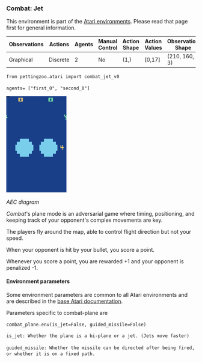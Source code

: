 
### Combat: Jet

This environment is part of the [Atari environments](../atari.md). Please read that page first for general information.

| Observations | Actions | Agents  | Manual Control | Action Shape | Action Values | Observation Shape | Observation Values | Num States |
|--------------|---------|---------|----------------|--------------|---------------|-------------------|--------------------|------------|
| Graphical    | Discrete  | 2 | No      | (1,)    | [0,17]         | (210, 160, 3)         | (0,255)            | ?          |

`from pettingzoo.atari import combat_jet_v0`

`agents= ["first_0", "second_0"]`

![combat_jet gif](atari_combat_plane.gif)

*AEC diagram*


*Combat*'s plane mode is an adversarial game where timing,
positioning, and keeping track of your opponent's complex
movements are key.

The players fly around the map, able to control flight direction
but not your speed.

When your opponent is hit by your bullet,
you score a point.

Whenever you score a point, you are rewarded +1 and your opponent is penalized -1.


#### Environment parameters

Some environment parameters are common to all Atari environments and are described in the [base Atari documentation](../atari.md).

Parameters specific to combat-plane are

```
combat_plane.env(is_jet=False, guided_missile=False)
```

```
is_jet: Whether the plane is a bi-plane or a jet. (Jets move faster)

guided_missile: Whether the missile can be directed after being fired, or whether it is on a fixed path.
```
